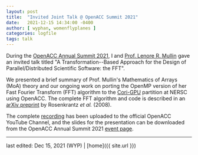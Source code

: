 ```yaml
---
layout: post
title:  "Invited Joint Talk @ OpenACC Summit 2021"
date:   2021-12-15 14:34:00 -0400
author: [ wyphan, womenflyplanes ]
categories: logfile
tags: talk
---
```


During the [OpenACC Annual Summit 2021][openacc-summit], I and [Prof. Lenore R. Mullin][lenore-linkedin] gave an invited talk titled "A Transformation--Based Approach for the Design of Parallel/Distributed Scientific Software: the FFT".

We presented a brief summary of Prof. Mullin's Mathematics of Arrays (MoA) theory and our ongoing work on porting the OpenMP version of her Fast Fourier Transform (FFT) algorithm to the [Cori-GPU][cori-gpu] partition at NERSC using OpenACC. The complete FFT algorithm and code is described in an [arXiv preprint][rosenkrantz] by Rosenkrantz *et al.* (2008).

The complete [recording](https://www.youtube.com/watch?v=kwqCteNqQfo) has been uploaded to the official OpenACC YouTube Channel, and the slides for the presentation can be downloaded from the OpenACC Annual Summit 2021 [event page][openacc-summit].

[openacc-summit]: https://www.openacc.org/events/openacc-summit-2021
[lenore-linkedin]: https://www.linkedin.com/in/lenore-mullin-268b0a13
[cori-gpu]: https://docs-dev.nersc.gov/cgpu/
[rosenkrantz]: https://arxiv.org/abs/0811.2535

---

last edited: Dec 15, 2021 (WYP) | [home]({{ site.url }})
